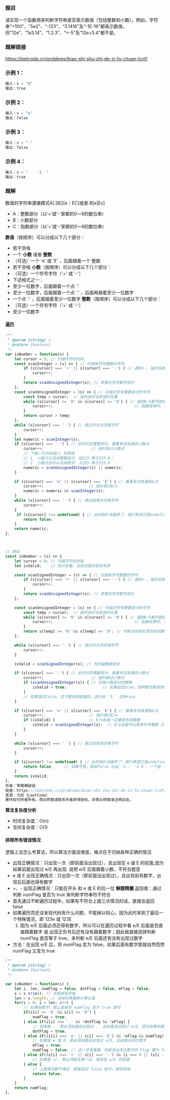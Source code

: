 ### 题目
请实现一个函数用来判断字符串是否表示数值（包括整数和小数）。例如，字符串“+100”、"5e2"、“-123”、“3.1416”及“-1E-16”都表示数值，但“12e”、“1a3.14”、“1.2.3”、“+-5”及“12e+5.4”都不是。   
### 题解链接
https://leetcode.cn/problems/biao-shi-shu-zhi-de-zi-fu-chuan-lcof/
### 示例 1：
```js
输入：s = "0"
输出：true
```
### 示例 2：
```js
输入：s = "e"
输出：false
```
### 示例 3：
```js
输入：s = "."
输出：false
```
### 示例 4：
```js
输入：s = "    .1  "
输出：true
```
### 题解
数值的字符串遵循模式A[.[B]][e｜EC]或者.B[e|Ec]   
- A：整数部分（以‘+’或‘-’家都的0～9的数位串）
- B：小数部分
- C：指数部分（以‘+’或‘-’家都的0～9的数位串）

**数值**（按顺序）可以分成以下几个部分：
- 若干空格
- 一个 **小数** 或者 **整数**
- （可选）一个 'e' 或 'E' ，后面跟着一个 整数
- 若干空格
**小数**（按顺序）可以分成以下几个部分：
- （可选）一个符号字符（'+' 或 '-'）
- 下述格式之一：
- 至少一位数字，后面跟着一个点 '.'
- 至少一位数字，后面跟着一个点 '.' ，后面再跟着至少一位数字
- 一个点 '.' ，后面跟着至少一位数字
**整数**（按顺序）可以分成以下几个部分：
- （可选）一个符号字符（'+' 或 '-'）
- 至少一位数字
#### 遍历
```js
/**
 * @param {string} s
 * @return {boolean}
 */
var isNumber = function(s) {
    let cursor = 0; // 扫描字符的光标
    const scanInteger = (s) => { // 扫描有符号整数的字符
        if (s[cursor] === '+' || s[cursor] === '-') { // 遇到+-，指针后移
            cursor++;
        }
        return scanUnsignedInteger(s); // 考察无符号数字部分
    };
    const scanUnsignedInteger = (s) => { // 扫描无符号整数部分的字符
        const temp = cursor;  // 临时保存当前指针位置
        while (s[cursor] >= '0' && s[cursor] <= '9') { // 遇到0-9数字就指针后移
            cursor++;                                    // 函数结束时，指针已扫完连续数字部分
        }
        return cursor > temp;
    };
    while (s[cursor] === ' ') { // 跳过开头的空格字符
        cursor++;
    }
    let numeric = scanInteger(s);
    if (s[cursor] === '.') { // 此时扫完整数部分，看看有没有遇到小数点
        cursor++;                     // 指针跳过小数点
        // 下面一行代码用|| 的原因
        // 1. 小数可以没有整数部分，如233.等于233.0；
        // 2. 小数点后可以没有数字，入233.等于233.0
        numeric = scanUnsignedInteger(s) || numeric;
    }

    if (s[cursor] === 'e' || s[cursor] === 'E') { // 看看有没有遇到e/E
        cursor++;                    // 指针跳过E/e
        numeric = numeric && scanInteger(s);
    }
    while (s[cursor] === ' ') { // 跳过结尾的空格字符
        cursor++;
    }
     if (s[cursor] !== undefined) { // 此时指针该越界了，我们希望它是undefined 
        return false;
    }
    return numeric;
};



// 类似
const isNumber = (s) => {
    let cursor = 0; // 扫描字符的光标
    let isValid;    // 标识变量，当前扫描时是否有效

    const scanSignedInteger = (s) => { // 扫描有符号整数的字符
        if (s[cursor] === '+' || s[cursor] === '-') { // 遇到+-，指针后移
            cursor++;
        }
        return scanUnsignedInteger(s); // 考察无符号数字部分
    };

    const scanUnsignedInteger = (s) => { // 扫描无符号整数部分的字符
        const temp = cursor;  // 临时保存当前指针位置
        while (s[cursor] >= '0' && s[cursor] <= '9') { // 遇到0-9数字就指针后移
            cursor++;                                    // 函数结束时，指针已扫完连续数字部分
        }
        return s[temp] >= '0' && s[temp] <= '9'; // 判断当前指针是否指向数字0-9
    };

    while (s[cursor] === ' ') { // 跳过开头的空格字符
        cursor++;
    }

    isValid = scanSignedInteger(s); // 先扫描整数部分

    if (s[cursor] === '.') { // 此时扫完整数部分，看看有没有遇到小数点
        cursor++;                     // 指针跳过小数点
        if (scanUnsignedInteger(s)) { // 扫描小数部分的整数
            isValid = true;                // 如果返回true，说明暂时是有效的数字
        }
        // 如果返回false，还不能说明是错的，因为有 '3.' 这种case
    }

    if (s[cursor] === 'e' || s[cursor] === 'E') { // 看看有没有遇到e/E
        cursor++;                    // 指针跳过E/e
        if (isValid) {               // E/e前面一定要是有效整数
            isValid = scanSignedInteger(s);  // E/e后面可以是有符号整数 比如 1e-9
        }
    }

    while (s[cursor] === ' ') { // 跳过结尾的空格字符
        cursor++;
    }

    if (s[cursor] !== undefined) { // 此时指针该越界了，我们希望它是undefined
        return false;     // 如果不是，那就false 比如 '3..' '3 8'，一个是.一个是8
    }
    return isValid;
};
作者：笨猪爆破组
链接：https://leetcode.cn/problems/biao-shi-shu-zhi-de-zi-fu-chuan-lcof/solutions/398068/mei-you-za-ji-shi-xian-isnumbermei-you-shi-yong-ku/
来源：力扣（LeetCode）
著作权归作者所有。商业转载请联系作者获得授权，非商业转载请注明出处。
``` 
**算法复杂度分析**
- 时间复杂度：O(n)
- 空间复杂度：O(1)
#### 排除所有错误情况
逻辑上没怎么考算法，所以算法方面没难度，难点在于归纳各种正确的情况
- 出现正确情况：只出现一次（即前面没出现过），且出现在 e 或 E 的前面,因为如果前面出现过 e/E 再出现. 说明 e/E 后面跟着小数，不符合题意
- e 或 E 出现正确情况：只出现一次（即前面没出现过），且出现前有数字，出现后后面也得有数字
- +、- 出现正确情况：只能在开头 和 e 或 E 的后一位
**解题精髓**
返回值：通过判断 numFlag 是否为 true 来判断字符串符不符合
- 首先通过不断遍历过程中，如果有不符合上面三点情况的话，直接会返回 false
- 如果遍历完还没发现代码有什么问题，不能掉以轻心，因为此时来到了最后一个特殊情况，即 123e 或 123E
    1. 因为 e/E 后面必须还得有数字，所以可以在遍历过程中看 e/E 后面是否直接跟着数字 或 出现正负号后还有没有跟着数字；因此我直接选择判断 numFlag 是否等于 true，来判断 e/E 后面还有没有出现过数字
- 方法：在出现 e/E 后，将 numFlag 变为 false，如果后面有数字那就自然而然 numFlag 又变为 true

```js
/**
 * @param {string} s
 * @return {boolean}
 */

var isNumber = function(s) {
    let i, len, numFlag = false, dotFlag = false, eFlag = false;
    s = s.trim(); // 去掉首尾空格
    len = s.length; // 去掉后再重新计算长度
    for(i = 0; i < len; i++) {
        // 如果是数字，那么直接将 numFlag 变为 true 即可
        if(s[i] >= '0' && s[i] <= '9') {
            numFlag = true;
        } else if(s[i] === '.' && !dotFlag && !eFlag) {
            // 如果是 .  那必须前面还出现过 .  且前面没出现过 e/E，因为如果前面出现过 e/E 再出现. 说明 e/E 后面跟着小数，不符合题意
            dotFlag = true;
        } else if((s[i] === 'e' || s[i] === 'E') && !eFlag && numFlag) {
            // 如果是 e 或 E，那必须前面没出现过 e/E，且前面出现过数字
            eFlag = true;
            numFlag = false; // 这一步很重要，将是否出现过数字的 Flag 置为 false，防止出现 123E 这种情况，即出现 e/E 后，后面没数字了
        } else if((s[i] === '+' || s[i] === '-') && (i === 0 || (s[i - 1] === 'e' || s[i - 1] === 'E'))) {
            // 如果是 +/- 那必须是在第一位，或是在 e/E 的后面
        } else {
            // 上面情况都不满足，直接返回 false 即可，提前剪枝
            return false;
        }
    }
    return numFlag;
};
```
